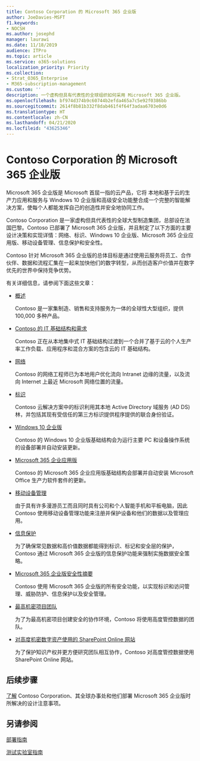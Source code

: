 ```yaml
---
title: Contoso Corporation 的 Microsoft 365 企业版
author: JoeDavies-MSFT
f1.keywords:
- NOCSH
ms.author: josephd
manager: laurawi
ms.date: 11/18/2019
audience: ITPro
ms.topic: article
ms.service: o365-solutions
localization_priority: Priority
ms.collection:
- Strat_O365_Enterprise
- M365-subscription-management
ms.custom: ''
description: 一个虚构但具有代表性的全球组织如何采用 Microsoft 365 企业版。
ms.openlocfilehash: bf974d374b9c60744b2efda465a7c5e92f0386bb
ms.sourcegitcommit: 2614f8b81b332f8dab461f4f64f3adaa6703e0d6
ms.translationtype: HT
ms.contentlocale: zh-CN
ms.lasthandoff: 04/21/2020
ms.locfileid: "43625346"
---
```

# <a name="microsoft-365-enterprise-for-the-contoso-corporation"></a>Contoso Corporation 的 Microsoft 365 企业版

Microsoft 365 企业版是 Microsoft 首屈一指的云产品，它将 本地和基于云的生产力应用和服务与 Windows 10 企业版和高级安全功能整合成一个完整的智能解决方案，使每个人都能发挥自己的创造性并安全地协同工作。 

Contoso Corporation 是一家虚构但具代表性的全球大型制造集团，总部设在法国巴黎。Contoso 已部署了 Microsoft 365 企业版，并且制定了以下方面的主要设计决策和实现详情：网络、标识、Windows 10 企业版、Microsoft 365 企业应用版、移动设备管理、信息保护和安全性。 

Contoso 针对 Microsoft 365 企业版的总体目标是通过使用云服务将员工、合作伙伴、数据和流程汇集在一起来加快他们的数字转型，从而创造客户价值并在数字优先的世界中保持竞争优势。

有关详细信息，请参阅下面这些文章：

- [概述](contoso-overview.md)

  Contoso 是一家集制造、销售和支持服务为一体的全球性大型组织，提供 100,000 多种产品。

- [Contoso 的 IT 基础结构和需求](contoso-infra-needs.md)

  Contoso 正在从本地集中式 IT 基础结构过渡到一个合并了基于云的个人生产率工作负载、应用程序和混合方案的包含云的 IT 基础结构。

- [网络](contoso-networking.md)

  Contoso 的网络工程师已为本地用户优化流向 Intranet 边缘的流量，以及流向 Internet 上最近 Microsoft 网络位置的流量。

- [标识](contoso-identity.md)

  Contoso 云解决方案中的标识利用其本地 Active Directory 域服务 (AD DS) 林，并包括其现有受信任的第三方标识提供程序提供的联合身份验证。

- [Windows 10 企业版](contoso-win10.md)

  Contoso 的 Windows 10 企业版基础结构会为运行主要 PC 和设备操作系统的设备部署并自动安装更新。

- [Microsoft 365 企业应用版](contoso-o365pp.md)

  Contoso 的 Microsoft 365 企业应用版基础结构会部署并自动安装 Microsoft Office 生产力软件套件的更新。

- [移动设备管理](contoso-mdm.md)

  由于具有许多漫游员工而且同时具有公司和个人智能手机和平板电脑，因此 Contoso 使用移动设备管理功能来注册并保护设备和他们的数据以及管理应用。

- [信息保护](contoso-info-protect.md)

  为了确保常见数据和高价值数据都能得到标识、标记和安全层的保护，Contoso 通过 Microsoft 365 企业版的信息保护功能来强制实施数据安全策略。

- [Microsoft 365 企业版安全性摘要](contoso-security-summary.md)

  Contoso 使用 Microsoft 365 企业版的所有安全功能，以实现标识和访问管理、威胁防护、信息保护以及安全管理。

- [最高机密项目团队](contoso-team-for-top-secret-project.md)

  为了为最高机密项目创建安全的协作环境，Contoso 将使用高度管控数据的团队。

- [对高度机密数字资产使用的 SharePoint Online 网站](contoso-sharepoint-online-site-for-highly-confidential-assets.md)

  为了保护知识产权并更方便研究团队相互协作，Contoso 对高度管控数据使用 SharePoint Online 网站。


## <a name="next-step"></a>后续步骤

[了解](contoso-overview.md) Contoso Corporation、其全球办事处和他们部署 Microsoft 365 企业版时所解决的设计注意事项。


## <a name="see-also"></a>另请参阅

[部署指南](deploy-microsoft-365-enterprise.md)

[测试实验室指南](m365-enterprise-test-lab-guides.md)


